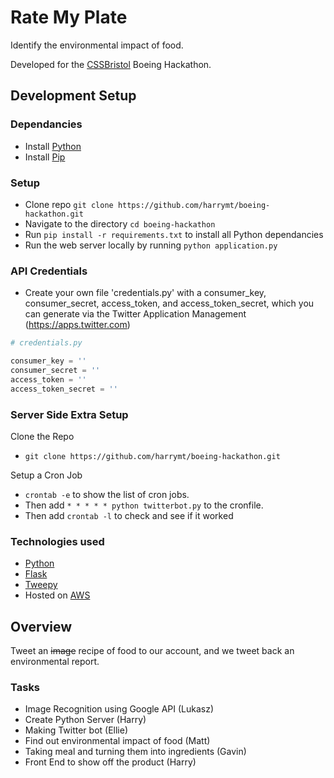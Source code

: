 # Rate My Plate

Identify the environmental impact of food.

Developed for the [CSSBristol](cssbristol.co.uk) Boeing Hackathon.


## Development Setup

### Dependancies

- Install [Python](https://www.python.org/)
- Install [Pip](https://pypi.python.org/pypi/pip)

### Setup

- Clone repo `git clone https://github.com/harrymt/boeing-hackathon.git`
- Navigate to the directory `cd boeing-hackathon`
- Run `pip install -r requirements.txt` to install all Python dependancies
- Run the web server locally by running `python application.py`

### API Credentials
- Create your own file 'credentials.py' with a consumer_key, consumer_secret, access_token, and access_token_secret, which you can generate via the Twitter Application Management (https://apps.twitter.com)

```python
# credentials.py

consumer_key = ''
consumer_secret = ''
access_token = ''
access_token_secret = ''
```

### Server Side Extra Setup

Clone the Repo
- `git clone https://github.com/harrymt/boeing-hackathon.git`

Setup a Cron Job

- `crontab -e` to show the list of cron jobs.
- Then add `* * * * * python twitterbot.py` to the cronfile.
- Then add `crontab -l` to check and see if it worked


### Technologies used

- [Python](https://www.python.org/)
- [Flask](flask.pocoo.org)
- [Tweepy](https://github.com/tweepy/tweepy)
- Hosted on [AWS](https://aws.amazon.com/)


## Overview

Tweet an <strike>image</strike> recipe of food to our account, and we tweet back an environmental report.

### Tasks

- Image Recognition using Google API (Lukasz)
- Create Python Server (Harry)
- Making Twitter bot (Ellie)
- Find out environmental impact of food (Matt)
- Taking meal and turning them into ingredients (Gavin)
- Front End to show off the product (Harry)

